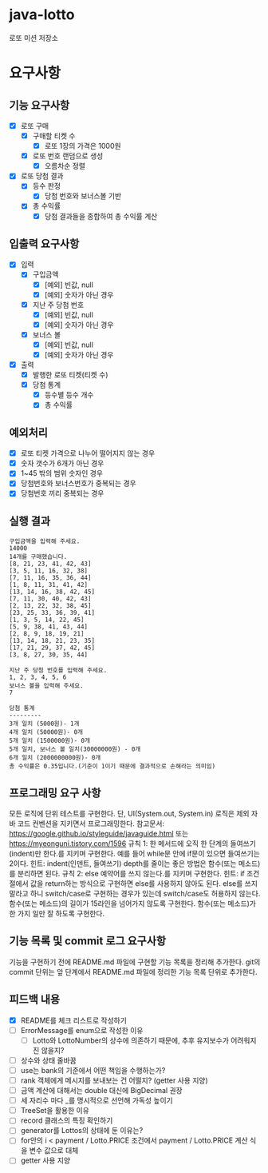 # java-lotto

로또 미션 저장소

# 요구사항
## 기능 요구사항

- [x] 로또 구매
  - [x] 구매할 티켓 수
    - [x] 로또 1장의 가격은 1000원
  - [x] 로또 번호 랜덤으로 생성
    - [x] 오름차순 정렬
- [x] 로또 당첨 결과
  - [x] 등수 판정
    - [x] 당첨 번호와 보너스볼 기반
  - [x] 총 수익률
    - [x] 당첨 결과들을 종합하여 총 수익률 계산

## 입출력 요구사항

- [x] 입력
  - [x] 구입금액
    - [x] [예외] 빈값, null
    - [x] [예외] 숫자가 아닌 경우
  - [x] 지난 주 당첨 번호
    - [x] [예외] 빈값, null
    - [x] [예외] 숫자가 아닌 경우
  - [x] 보너스 볼
    - [x] [예외] 빈값, null
    - [x] [예외] 숫자가 아닌 경우
- [x] 출력
  - [x] 발행한 로또 티켓(티켓 수)
  - [x] 당첨 통계
    - [x] 등수별 등수 개수
    - [x] 총 수익률

## 예외처리
- [x] 로또 티켓 가격으로 나누어 떨어지지 않는 경우
- [x] 숫자 갯수가 6개가 아닌 경우
- [x] 1~45 밖의 범위 숫자인 경우
- [x] 당첨번호와 보너스번호가 중복되는 경우
- [x] 당첨번호 끼리 중복되는 경우

## 실행 결과
```
구입금액을 입력해 주세요.
14000
14개를 구매했습니다.
[8, 21, 23, 41, 42, 43]
[3, 5, 11, 16, 32, 38]
[7, 11, 16, 35, 36, 44]
[1, 8, 11, 31, 41, 42]
[13, 14, 16, 38, 42, 45]
[7, 11, 30, 40, 42, 43]
[2, 13, 22, 32, 38, 45]
[23, 25, 33, 36, 39, 41]
[1, 3, 5, 14, 22, 45]
[5, 9, 38, 41, 43, 44]
[2, 8, 9, 18, 19, 21]
[13, 14, 18, 21, 23, 35]
[17, 21, 29, 37, 42, 45]
[3, 8, 27, 30, 35, 44]

지난 주 당첨 번호를 입력해 주세요.
1, 2, 3, 4, 5, 6
보너스 볼을 입력해 주세요.
7

당첨 통계
---------
3개 일치 (5000원)- 1개
4개 일치 (50000원)- 0개
5개 일치 (1500000원)- 0개
5개 일치, 보너스 볼 일치(30000000원) - 0개
6개 일치 (2000000000원)- 0개
총 수익률은 0.35입니다.(기준이 1이기 때문에 결과적으로 손해라는 의미임)
```

## 프로그래밍 요구 사항
모든 로직에 단위 테스트를 구현한다. 단, UI(System.out, System.in) 로직은 제외
자바 코드 컨벤션을 지키면서 프로그래밍한다.
참고문서: https://google.github.io/styleguide/javaguide.html 또는 https://myeonguni.tistory.com/1596
규칙 1: 한 메서드에 오직 한 단계의 들여쓰기(indent)만 한다.를 지키며 구현한다.
예를 들어 while문 안에 if문이 있으면 들여쓰기는 2이다.
힌트: indent(인덴트, 들여쓰기) depth를 줄이는 좋은 방법은 함수(또는 메소드)를 분리하면 된다.
규칙 2: else 예약어를 쓰지 않는다.를 지키며 구현한다.
힌트: if 조건절에서 값을 return하는 방식으로 구현하면 else를 사용하지 않아도 된다.
else를 쓰지 말라고 하니 switch/case로 구현하는 경우가 있는데 switch/case도 허용하지 않는다.
함수(또는 메소드)의 길이가 15라인을 넘어가지 않도록 구현한다.
함수(또는 메소드)가 한 가지 일만 잘 하도록 구현한다.

## 기능 목록 및 commit 로그 요구사항
기능을 구현하기 전에 README.md 파일에 구현할 기능 목록을 정리해 추가한다.
git의 commit 단위는 앞 단계에서 README.md 파일에 정리한 기능 목록 단위로 추가한다.

## 피드백 내용
- [x] README를 체크 리스트로 작성하기
- [ ] ErrorMessage를 enum으로 작성한 이유
  - [ ] Lotto와 LottoNumber의 상수에 의존하기 때문에, 추후 유지보수가 어려워지진 않을지?
- [ ] 상수와 상태 줄바꿈  
- [ ] use는 bank의 기준에서 어떤 책임을 수행하는가?
- [ ] rank 객체에게 메시지를 보내보는 건 어떨지? (getter 사용 지양)
- [ ] 금액 계산에 대해서는 double 대신에 BigDecimal 권장
- [ ] 세 자리수 마다 _를 명시적으로 선언해 가독성 높이기
- [ ] TreeSet을 활용한 이유
- [ ] record 클래스의 특징 확인하기
- [ ] generator를 Lottos의 상태에 둔 이유는?
- [ ] for안의 i < payment / Lotto.PRICE 조건에서 payment / Lotto.PRICE 계산 식을 변수 값으로 대체
- [ ] getter 사용 지양